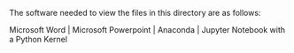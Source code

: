 The software needed to view the files in this directory are as follows:

Microsoft Word | Microsoft Powerpoint | Anaconda | Jupyter Notebook with a Python Kernel 
